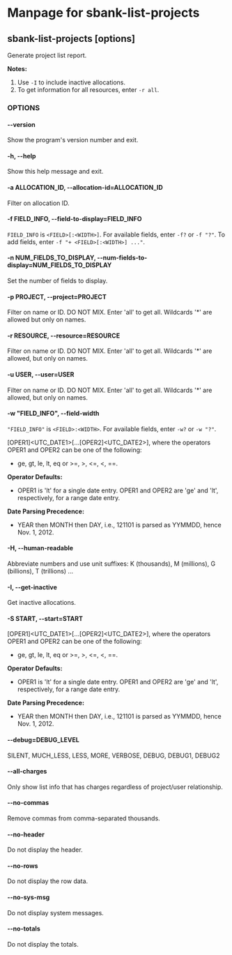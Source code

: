 # Manpage for sbank-list-projects

## sbank-list-projects [options]

Generate project list report.

**Notes:**

1. Use `-I` to include inactive allocations.
2. To get information for all resources, enter `-r all`.

### OPTIONS

#### --version

Show the program's version number and exit.

#### -h, --help

Show this help message and exit.

#### -a ALLOCATION_ID, --allocation-id=ALLOCATION_ID

Filter on allocation ID.

#### -f FIELD_INFO, --field-to-display=FIELD_INFO

`FIELD_INFO` is `<FIELD>[:<WIDTH>]`. For available fields, enter `-f?` or `-f "?"`. To add fields, enter `-f "+ <FIELD>[:<WIDTH>] ..."`.

#### -n NUM_FIELDS_TO_DISPLAY, --num-fields-to-display=NUM_FIELDS_TO_DISPLAY

Set the number of fields to display.

#### -p PROJECT, --project=PROJECT

Filter on name or ID. DO NOT MIX. Enter 'all' to get all. Wildcards '*' are allowed but only on names.

#### -r RESOURCE, --resource=RESOURCE

Filter on name or ID. DO NOT MIX. Enter 'all' to get all. Wildcards '*' are allowed, but only on names.

#### -u USER, --user=USER

Filter on name or ID. DO NOT MIX. Enter 'all' to get all. Wildcards '*' are allowed, but only on names.

#### -w "FIELD_INFO", --field-width

`"FIELD_INFO"` is `<FIELD>:<WIDTH>`. For available fields, enter `-w?` or `-w "?"`.

[OPER1]<UTC_DATE1>[...[OPER2]<UTC_DATE2>], where the operators OPER1 and OPER2 can be one of the following:
- ge, gt, le, lt, eq or >=, >, <=, <, ==.

**Operator Defaults:**

- OPER1 is 'lt' for a single date entry. OPER1 and OPER2 are 'ge' and 'lt', respectively, for a range date entry.

**Date Parsing Precedence:**

- YEAR then MONTH then DAY, i.e., 121101 is parsed as YYMMDD, hence Nov. 1, 2012.

#### -H, --human-readable

Abbreviate numbers and use unit suffixes: K (thousands), M (millions), G (billions), T (trillions) ...

#### -I, --get-inactive

Get inactive allocations.

#### -S START, --start=START

[OPER1]<UTC_DATE1>[...[OPER2]<UTC_DATE2>], where the operators OPER1 and OPER2 can be one of the following:
- ge, gt, le, lt, eq or >=, >, <=, <, ==.

**Operator Defaults:**

- OPER1 is 'lt' for a single date entry. OPER1 and OPER2 are 'ge' and 'lt', respectively, for a range date entry.

**Date Parsing Precedence:**

- YEAR then MONTH then DAY, i.e., 121101 is parsed as YYMMDD, hence Nov. 1, 2012.

#### --debug=DEBUG_LEVEL

SILENT, MUCH_LESS, LESS, MORE, VERBOSE, DEBUG, DEBUG1, DEBUG2

#### --all-charges

Only show list info that has charges regardless of project/user relationship.

#### --no-commas

Remove commas from comma-separated thousands.

#### --no-header

Do not display the header.

#### --no-rows

Do not display the row data.

#### --no-sys-msg

Do not display system messages.

#### --no-totals

Do not display the totals.